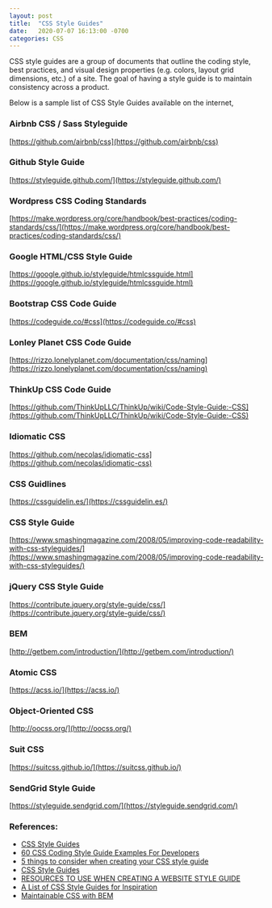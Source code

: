 ```yaml
---
layout: post
title:  "CSS Style Guides"
date:   2020-07-07 16:13:00 -0700
categories: CSS
---
```


CSS style guides are a group of documents that outline the coding style, best practices, 
and visual design properties (e.g. colors, layout grid dimensions, etc.) of a site. 
The goal of having a style guide is to maintain consistency across a product.

Below is a sample list of CSS Style Guides available on the internet,

### Airbnb CSS / Sass Styleguide
[https://github.com/airbnb/css](https://github.com/airbnb/css)

### Github Style Guide
[https://styleguide.github.com/](https://styleguide.github.com/)


### Wordpress CSS Coding Standards
[https://make.wordpress.org/core/handbook/best-practices/coding-standards/css/](https://make.wordpress.org/core/handbook/best-practices/coding-standards/css/)


### Google HTML/CSS Style Guide
[https://google.github.io/styleguide/htmlcssguide.html](https://google.github.io/styleguide/htmlcssguide.html)

### Bootstrap CSS Code Guide
[https://codeguide.co/#css](https://codeguide.co/#css)


### Lonley Planet CSS Code Guide
[https://rizzo.lonelyplanet.com/documentation/css/naming](https://rizzo.lonelyplanet.com/documentation/css/naming)

### ThinkUp CSS Code Guide
[https://github.com/ThinkUpLLC/ThinkUp/wiki/Code-Style-Guide:-CSS](https://github.com/ThinkUpLLC/ThinkUp/wiki/Code-Style-Guide:-CSS)

### Idiomatic CSS
[https://github.com/necolas/idiomatic-css](https://github.com/necolas/idiomatic-css)

### CSS Guidlines
[https://cssguidelin.es/](https://cssguidelin.es/)

### CSS Style Guide
[https://www.smashingmagazine.com/2008/05/improving-code-readability-with-css-styleguides/](https://www.smashingmagazine.com/2008/05/improving-code-readability-with-css-styleguides/)

### jQuery CSS Style Guide
[https://contribute.jquery.org/style-guide/css/](https://contribute.jquery.org/style-guide/css/)

### BEM
[http://getbem.com/introduction/](http://getbem.com/introduction/)

### Atomic CSS
[https://acss.io/](https://acss.io/)

### Object-Oriented CSS
[http://oocss.org/](http://oocss.org/)

### Suit CSS
[https://suitcss.github.io/](https://suitcss.github.io/)

### SendGrid Style Guide
[https://styleguide.sendgrid.com/](https://styleguide.sendgrid.com/)


### References:
* [CSS Style Guides](https://css-tricks.com/css-style-guides/)
* [60 CSS Coding Style Guide Examples For Developers](https://techfragments.com/css-style-guide-examples/)
* [5 things to consider when creating your CSS style guide](https://blog.logrocket.com/5-things-to-consider-when-creating-your-css-style-guide-7b85fa70039d/)
* [CSS Style Guides](https://dailydevlinks.com/css-style-guides/)
* [RESOURCES TO USE WHEN CREATING A WEBSITE STYLE GUIDE](https://www.dcdevshop.com/creating-a-website-style-guide/)
* [A List of CSS Style Guides for Inspiration](https://www.webfx.com/blog/web-design/css-style-guides/)
* [Maintainable CSS with BEM](https://www.integralist.co.uk/posts/bem/#4)